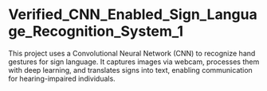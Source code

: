 # Verified_CNN_Enabled_Sign_Language_Recognition_System_1
This project uses a Convolutional Neural Network (CNN) to recognize hand gestures for sign language. It captures images via webcam, processes them with deep learning, and translates signs into text, enabling communication for hearing-impaired individuals.
